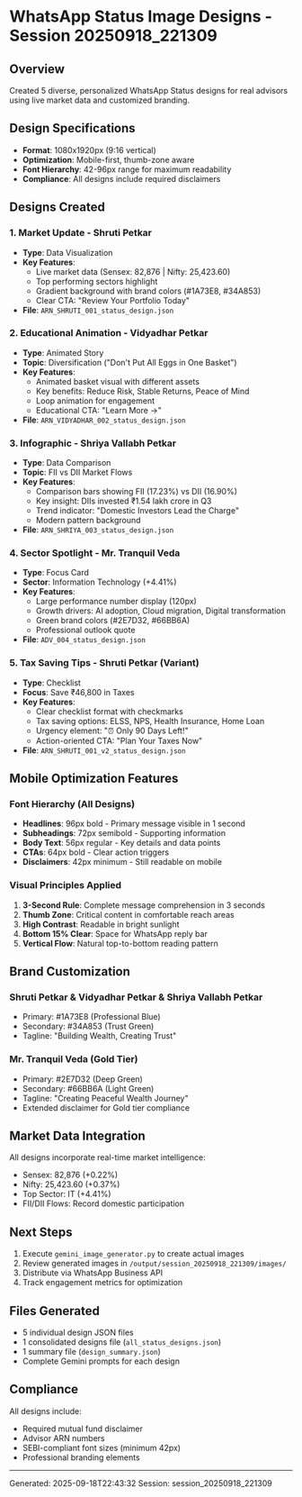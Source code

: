 # WhatsApp Status Image Designs - Session 20250918_221309

## Overview
Created 5 diverse, personalized WhatsApp Status designs for real advisors using live market data and customized branding.

## Design Specifications
- **Format**: 1080x1920px (9:16 vertical)
- **Optimization**: Mobile-first, thumb-zone aware
- **Font Hierarchy**: 42-96px range for maximum readability
- **Compliance**: All designs include required disclaimers

## Designs Created

### 1. Market Update - Shruti Petkar
- **Type**: Data Visualization
- **Key Features**:
  - Live market data (Sensex: 82,876 | Nifty: 25,423.60)
  - Top performing sectors highlight
  - Gradient background with brand colors (#1A73E8, #34A853)
  - Clear CTA: "Review Your Portfolio Today"
- **File**: `ARN_SHRUTI_001_status_design.json`

### 2. Educational Animation - Vidyadhar Petkar
- **Type**: Animated Story
- **Topic**: Diversification ("Don't Put All Eggs in One Basket")
- **Key Features**:
  - Animated basket visual with different assets
  - Key benefits: Reduce Risk, Stable Returns, Peace of Mind
  - Loop animation for engagement
  - Educational CTA: "Learn More →"
- **File**: `ARN_VIDYADHAR_002_status_design.json`

### 3. Infographic - Shriya Vallabh Petkar
- **Type**: Data Comparison
- **Topic**: FII vs DII Market Flows
- **Key Features**:
  - Comparison bars showing FII (17.23%) vs DII (16.90%)
  - Key insight: DIIs invested ₹1.54 lakh crore in Q3
  - Trend indicator: "Domestic Investors Lead the Charge"
  - Modern pattern background
- **File**: `ARN_SHRIYA_003_status_design.json`

### 4. Sector Spotlight - Mr. Tranquil Veda
- **Type**: Focus Card
- **Sector**: Information Technology (+4.41%)
- **Key Features**:
  - Large performance number display (120px)
  - Growth drivers: AI adoption, Cloud migration, Digital transformation
  - Green brand colors (#2E7D32, #66BB6A)
  - Professional outlook quote
- **File**: `ADV_004_status_design.json`

### 5. Tax Saving Tips - Shruti Petkar (Variant)
- **Type**: Checklist
- **Focus**: Save ₹46,800 in Taxes
- **Key Features**:
  - Clear checklist format with checkmarks
  - Tax saving options: ELSS, NPS, Health Insurance, Home Loan
  - Urgency element: "⏰ Only 90 Days Left!"
  - Action-oriented CTA: "Plan Your Taxes Now"
- **File**: `ARN_SHRUTI_001_v2_status_design.json`

## Mobile Optimization Features

### Font Hierarchy (All Designs)
- **Headlines**: 96px bold - Primary message visible in 1 second
- **Subheadings**: 72px semibold - Supporting information
- **Body Text**: 56px regular - Key details and data points
- **CTAs**: 64px bold - Clear action triggers
- **Disclaimers**: 42px minimum - Still readable on mobile

### Visual Principles Applied
1. **3-Second Rule**: Complete message comprehension in 3 seconds
2. **Thumb Zone**: Critical content in comfortable reach areas
3. **High Contrast**: Readable in bright sunlight
4. **Bottom 15% Clear**: Space for WhatsApp reply bar
5. **Vertical Flow**: Natural top-to-bottom reading pattern

## Brand Customization

### Shruti Petkar & Vidyadhar Petkar & Shriya Vallabh Petkar
- Primary: #1A73E8 (Professional Blue)
- Secondary: #34A853 (Trust Green)
- Tagline: "Building Wealth, Creating Trust"

### Mr. Tranquil Veda (Gold Tier)
- Primary: #2E7D32 (Deep Green)
- Secondary: #66BB6A (Light Green)
- Tagline: "Creating Peaceful Wealth Journey"
- Extended disclaimer for Gold tier compliance

## Market Data Integration
All designs incorporate real-time market intelligence:
- Sensex: 82,876 (+0.22%)
- Nifty: 25,423.60 (+0.37%)
- Top Sector: IT (+4.41%)
- FII/DII Flows: Record domestic participation

## Next Steps
1. Execute `gemini_image_generator.py` to create actual images
2. Review generated images in `/output/session_20250918_221309/images/`
3. Distribute via WhatsApp Business API
4. Track engagement metrics for optimization

## Files Generated
- 5 individual design JSON files
- 1 consolidated designs file (`all_status_designs.json`)
- 1 summary file (`design_summary.json`)
- Complete Gemini prompts for each design

## Compliance
All designs include:
- Required mutual fund disclaimer
- Advisor ARN numbers
- SEBI-compliant font sizes (minimum 42px)
- Professional branding elements

---
Generated: 2025-09-18T22:43:32
Session: session_20250918_221309